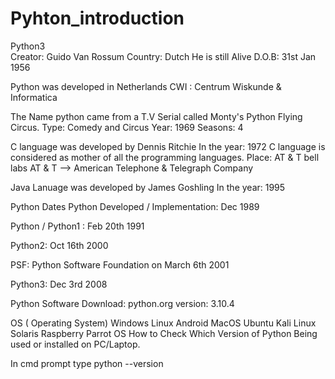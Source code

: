 # Pyhton_introduction




Python3<br>
Creator: Guido Van Rossum Country: Dutch He is still Alive D.O.B: 31st Jan 1956

Python was developed in Netherlands CWI : Centrum Wiskunde & Informatica

The Name python came from a T.V Serial called Monty's Python Flying Circus. Type: Comedy and Circus Year: 1969 Seasons: 4

C language was developed by Dennis Ritchie In the year: 1972 C language is considered as mother of all the programming languages. Place: AT & T bell labs AT & T --> American Telephone & Telegraph Company

Java Lanuage was developed by James Goshling In the year: 1995

Python Dates
Python Developed / Implementation: Dec 1989

Python / Python1 : Feb 20th 1991

Python2: Oct 16th 2000

PSF: Python Software Foundation on March 6th 2001

Python3: Dec 3rd 2008

Python Software Download: python.org
version: 3.10.4

OS ( Operating System)
Windows
Linux
Android
MacOS
Ubuntu
Kali Linux
Solaris
Raspberry
Parrot OS
How to Check Which Version of Python Being used or installed on PC/Laptop.

In cmd prompt type python --version
